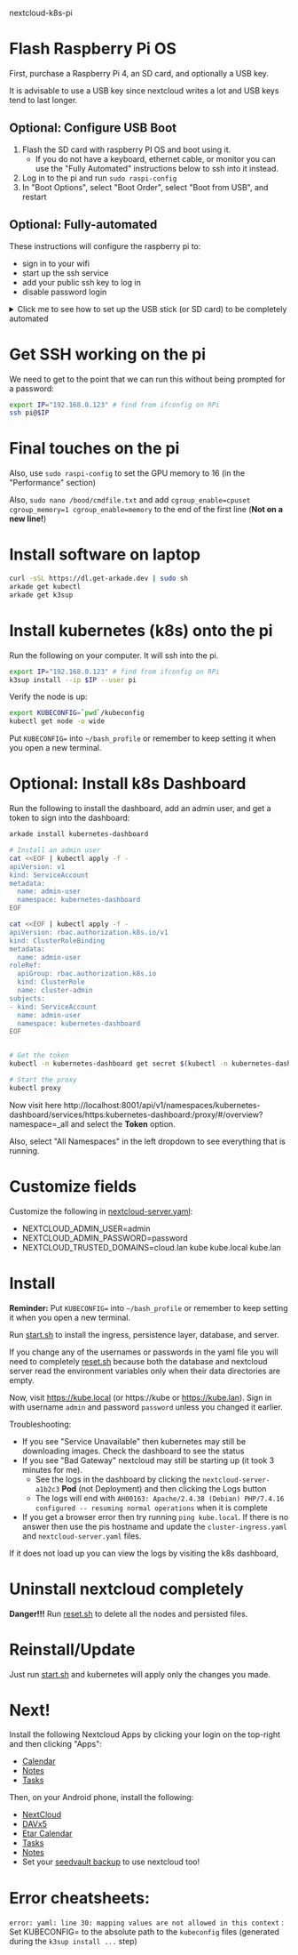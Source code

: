 nextcloud-k8s-pi


# Flash Raspberry Pi OS

First, purchase a Raspberry Pi 4, an SD card, and optionally a USB key.

It is advisable to use a USB key since nextcloud writes a lot and USB keys tend to last longer.

## Optional: Configure USB Boot

1. Flash the SD card with raspberry PI OS and boot using it.
    - If you do not have a keyboard, ethernet cable, or monitor you can use the "Fully Automated" instructions below to ssh into it instead.
1. Log in to the pi and run `sudo raspi-config`
1. In "Boot Options", select "Boot Order", select "Boot from USB", and restart


## Optional: Fully-automated

These instructions will configure the raspberry pi to:

- sign in to your wifi
- start up the ssh service
- add your public ssh key to log in
- disable password login

<details>
<summary>Click me to see how to set up the USB stick (or SD card) to be completely automated</summary>

### Replace `/boot/cmdline.txt`

```
console=serial0,115200 console=tty1 root=PARTUUID=83c4223d-02 rootfstype=ext4 elevator=deadline fsck.repair=yes rootwait quiet init=/usr/lib/raspi-config/init_resize.sh systemd.run=/boot/firstrun.sh systemd.run_success_action=reboot systemd.unit=kernel-command-line.target cgroup_enable=cpuset cgroup_memory=1 cgroup_enable=memory
```

### Create `/boot/firstrun.sh`

```sh
#!/bin/bash

set +e

# --------------------------------------------------
# EDIT THE FOLLOWING:
# - AUTHORIZED_SSH_KEYS
# - WIFI_NAME
# - WIFI_PASSWORD
# - WIFI_COUNTRY_CODE
# - NEW_HOSTNAME
# --------------------------------------------------

AUTHORIZED_SSH_KEYS='ssh-rsa AAAAAABBBBBBCCCCC....'
WIFI_NAME='My Wifi Name'
WIFI_PASSWORD='mysecretpassword'
WIFI_COUNTRY_CODE='us'
NEW_HOSTNAME='kube'


CURRENT_HOSTNAME=`cat /etc/hostname | tr -d " \t\n\r"`
echo kube >/etc/hostname
sed -i "s/127.0.1.1.*$CURRENT_HOSTNAME/127.0.1.1\t$NEW_HOSTNAME/g" /etc/hosts
FIRSTUSER=`getent passwd 1000 | cut -d: -f1`
FIRSTUSERHOME=`getent passwd 1000 | cut -d: -f6`
install -o "$FIRSTUSER" -m 700 -d "$FIRSTUSERHOME/.ssh"
install -o "$FIRSTUSER" -m 600 <(echo "$AUTHORIZED_SSH_KEYS") "$FIRSTUSERHOME/.ssh/authorized_keys"
echo 'PasswordAuthentication no' >>/etc/ssh/sshd_config
systemctl enable ssh
cat >/etc/wpa_supplicant/wpa_supplicant.conf <<WPAEOF
country=${WIFI_COUNTRY_CODE}
ctrl_interface=DIR=/var/run/wpa_supplicant GROUP=netdev
ap_scan=1

update_config=1
network={
	ssid="${WIFI_NAME}"
	psk="${WIFI_PASSWORD}"
}

WPAEOF
chmod 600 /etc/wpa_supplicant/wpa_supplicant.conf
rfkill unblock wifi
for filename in /var/lib/systemd/rfkill/*:wlan ; do
  echo 0 > $filename
done
rm -f /boot/firstrun.sh
sed -i 's| systemd.run.*||g' /boot/cmdline.txt
exit 0
```

</details>


# Get SSH working on the pi

We need to get to the point that we can run this without being prompted for a password:

```sh
export IP="192.168.0.123" # find from ifconfig on RPi
ssh pi@$IP
```

# Final touches on the pi

Also, use `sudo raspi-config` to set the GPU memory to 16 (in the "Performance" section)

Also, `sudo nano /bood/cmdfile.txt` and add `cgroup_enable=cpuset cgroup_memory=1 cgroup_enable=memory` to the end of the first line (**Not on a new line!**)


# Install software on laptop

```sh
curl -sSL https://dl.get-arkade.dev | sudo sh
arkade get kubectl
arkade get k3sup
```

# Install kubernetes (k8s) onto the pi

Run the following on your computer. It will ssh into the pi.

```sh
export IP="192.168.0.123" # find from ifconfig on RPi
k3sup install --ip $IP --user pi
```

Verify the node is up:

```sh
export KUBECONFIG=`pwd`/kubeconfig
kubectl get node -o wide
```

Put `KUBECONFIG=` into `~/bash_profile` or remember to keep setting it when you open a new terminal.

# Optional: Install k8s Dashboard

Run the following to install the dashboard, add an admin user, and get a token to sign into the dashboard:

```sh
arkade install kubernetes-dashboard

# Install an admin user
cat <<EOF | kubectl apply -f -                                                                                                    
apiVersion: v1
kind: ServiceAccount
metadata:
  name: admin-user
  namespace: kubernetes-dashboard
EOF

cat <<EOF | kubectl apply -f -                                                                                                    
apiVersion: rbac.authorization.k8s.io/v1
kind: ClusterRoleBinding
metadata:
  name: admin-user
roleRef:                         
  apiGroup: rbac.authorization.k8s.io
  kind: ClusterRole
  name: cluster-admin
subjects:
- kind: ServiceAccount
  name: admin-user
  namespace: kubernetes-dashboard
EOF


# Get the token
kubectl -n kubernetes-dashboard get secret $(kubectl -n kubernetes-dashboard get sa/admin-user -o jsonpath="{.secrets[0].name}") -o go-template="{{.data.token | base64decode}}"

# Start the proxy
kubectl proxy
```

Now visit here http://localhost:8001/api/v1/namespaces/kubernetes-dashboard/services/https:kubernetes-dashboard:/proxy/#/overview?namespace=_all and select the **Token** option.

Also, select "All Namespaces" in the left dropdown to see everything that is running.


# Customize fields

Customize the following in [nextcloud-server.yaml](./deployments/nextcloud-server.yaml):

- NEXTCLOUD_ADMIN_USER=admin
- NEXTCLOUD_ADMIN_PASSWORD=password
- NEXTCLOUD_TRUSTED_DOMAINS=cloud.lan kube kube.local kube.lan


# Install

**Reminder:** Put `KUBECONFIG=` into `~/bash_profile` or remember to keep setting it when you open a new terminal.

Run [start.sh](./start.sh) to install the ingress, persistence layer, database, and server.

If you change any of the usernames or passwords in the yaml file you will need to completely [reset.sh](./reset.sh) because both the database and nextcloud server read the environment variables only when their data directories are empty.


Now, visit https://kube.local (or https://kube or https://kube.lan). Sign in with username `admin` and password `password` unless you changed it earlier.

Troubleshooting:

- If you see "Service Unavailable" then kubernetes may still be downloading images. Check the dashboard to see the status
- If you see "Bad Gateway" nextcloud may still be starting up (it took 3 minutes for me).
    - See the logs in the dashboard by clicking the `nextcloud-server-a1b2c3` **Pod** (not Deployment) and then clicking the Logs button
    - The logs will end with `AH00163: Apache/2.4.38 (Debian) PHP/7.4.16 configured -- resuming normal operations` when it is complete
- If you get a browser error then try running `ping kube.local`. If there is no answer then use the pis hostname and update the `cluster-ingress.yaml` and `nextcloud-server.yaml` files.

If it does not load up you can view the logs by visiting the k8s dashboard, 


# Uninstall nextcloud completely

**Danger!!!** Run [reset.sh](./reset.sh) to delete all the nodes and persisted files.


# Reinstall/Update

Just run [start.sh](./start.sh) and kubernetes will apply only the changes you made.


# Next!

Install the following Nextcloud Apps by clicking your login on the top-right and then clicking "Apps":

- [Calendar](https://apps.nextcloud.com/apps/calendar)
- [Notes](https://apps.nextcloud.com/apps/notes)
- [Tasks](https://apps.nextcloud.com/apps/tasks)

Then, on your Android phone, install the following:

- [NextCloud](https://f-droid.org/en/packages/com.nextcloud.client/)
- [DAVx5](https://f-droid.org/en/packages/at.bitfire.davdroid/)
- [Etar Calendar](https://f-droid.org/en/packages/ws.xsoh.etar/)
- [Tasks](https://f-droid.org/packages/org.tasks/)
- [Notes](https://f-droid.org/en/packages/it.niedermann.owncloud.notes/)
- Set your [seedvault backup](https://calyxinstitute.org/projects/seedvault-encrypted-backup-for-android) to use nextcloud too!



# Error cheatsheets:

`error: yaml: line 30: mapping values are not allowed in this context` : Set KUBECONFIG= to the absolute path to the `kubeconfig` files (generated during the `k3sup install ...` step)
